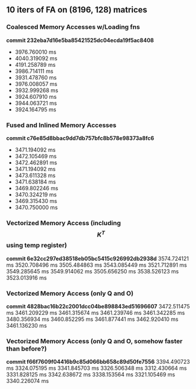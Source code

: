 
## 10 iters of FA on (8196, 128) matrices
### Coalesced Memory Accesses w/Loading fns 
__commit 232eba7d16e5ba85421525dc04ecda19f5ac8408__
- 3976.760010 ms
- 4040.319092 ms
- 4191.258789 ms
- 3986.714111 ms
- 3931.478760 ms
- 3976.008057 ms
- 3932.999268 ms
- 3924.607910 ms
- 3944.063721 ms
- 3924.164795 ms

### Fused and Inlined Memory Accesses
__commit c76e85d8bbac9dd7db757bfc8b578e98373a8fc6__
- 3471.194092 ms
- 3472.105469 ms
- 3472.462891 ms
- 3471.194092 ms
- 3473.611328 ms
- 3471.638184 ms
- 3469.802246 ms
- 3470.324219 ms
- 3469.315430 ms
- 3470.750000 ms

### Vectorized Memory Access (including $$K^T$$ using temp register)
__commit 6e32cc297ed38518eb05bc5415c926992db2938d__
3574.724121 ms
3520.708496 ms
3505.484863 ms
3543.085449 ms
3521.712891 ms
3549.285645 ms
3549.914062 ms
3505.656250 ms
3538.526123 ms
3523.013916 ms

### Vectorized Memory Access (only Q and O)
__commit 4828bac16b22c2001dcc04be898843ed51696607__
3472.511475 ms
3461.209229 ms
3461.315674 ms
3461.239746 ms
3461.342285 ms
3480.356934 ms
3460.852295 ms
3461.877441 ms
3462.920410 ms
3461.136230 ms

### Vectorized Memory Access (only Q and O, somehow faster than before?)
__commit f66f7609f04416b9c85d066bb658c89d50fe7556__
3394.490723 ms
3324.075195 ms
3341.845703 ms
3326.506348 ms
3312.430664 ms
3331.828125 ms
3342.638672 ms
3338.153564 ms
3321.105469 ms
3340.226074 ms